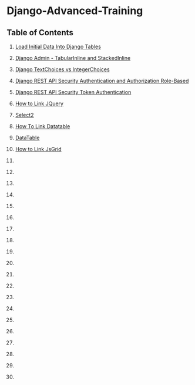 # Django-Advanced-Training
 
## Table of Contents
1. [Load Initial Data Into Django Tables](https://github.com/vprabhu1771/Django-Advanced-Training/tree/main/1%20-%20Load%20Initial%20Data%20Into%20Django%20Tables)

2. [Django Admin - TabularInline and StackedInline](https://github.com/vprabhu1771/Django-Advanced-Training/tree/main/2%20-%20Django%20Admin%20-%20TabularInline%20and%20StackedInline)

3. [Django TextChoices vs IntegerChoices](https://github.com/vprabhu1771/Django-Advanced-Training/tree/main/3%20-%20Django%20TextChoices%20vs%20IntegerChoices)

4. [Django REST API Security Authentication and Authorization Role-Based](https://github.com/vprabhu1771/Django-Advanced-Training/tree/main/4%20-%20Django%20REST%20API%20Security%20Authentication%20and%20Authorization%20Role-Based)

5. [Django REST API Security Token Authentication](https://github.com/vprabhu1771/Django-Advanced-Training/tree/main/5%20-%20Django%20REST%20API%20Security%20Token%20Authentication)

6. [How to Link JQuery](https://github.com/vprabhu1771/Django-Advanced-Training/tree/main/6%20-%20How%20to%20Link%20JQuery)

7. [Select2](https://github.com/vprabhu1771/Django-Advanced-Training/tree/main/7%20-%20Select2)

8. [How To Link Datatable](https://github.com/vprabhu1771/Django-Advanced-Training/tree/main/8%20-%20How%20To%20Link%20Datatable)

9. [DataTable](https://github.com/vprabhu1771/Django-Advanced-Training/tree/main/9%20-%20DataTable)

10. [How to Link JsGrid](https://github.com/vprabhu1771/Django-Advanced-Training/tree/main/10%20-%20How%20to%20Link%20JsGrid)

11. []()

12. []()

13. []()

14. []()

15. []()

16. []()

17. []()

18. []()

19. []()

20. []()

21. []()

22. []()

23. []()

24. []()

25. []()

26. []()

27. []()

28. []()

29. []()

30. []()